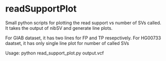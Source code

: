 # readSupportPlot

Small python scripts for plotting the read support vs number of SVs called. It takes the output of nibSV and generate line plots. 

For GIAB dataset, it has two lines for FP and TP resepctively. For HG00733 daatset, it has only single line plot for number of called SVs

Usage: python read_support_plot.py output.vcf 
